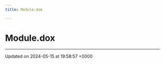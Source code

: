 ```yaml
---
title: Module.dox

---
```


# Module.dox








-------------------------------

Updated on 2024-05-15 at 19:58:57 +0000
